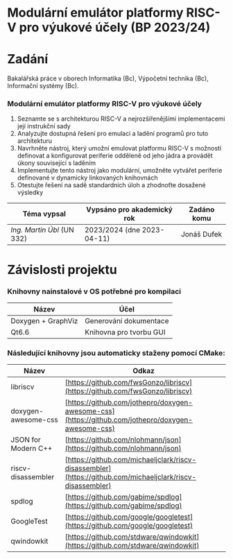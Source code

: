 # Modulární emulátor platformy RISC-V pro výukové účely (BP 2023/24)

# Zadání

Bakalářská práce v oborech Informatika (Bc), Výpočetní technika (Bc), Informační systémy (Bc).

### Modulární emulátor platformy RISC-V pro výukové účely

1. Seznamte se s architekturou RISC-V a nejrozšířenějšími implementacemi její instrukční sady
2. Analyzujte dostupná řešení pro emulaci a ladění programů pro tuto architekturu
3. Navrhněte nástroj, který umožní emulovat platformu RISC-V s možností definovat a konfigurovat periferie odděleně od jeho jádra a provádět
   úkony související s laděním
4. Implementujte tento nástroj jako modulární, umožněte vytvářet periferie definované v dynamicky linkovaných knihovnách
5. Otestujte řešení na sadě standardních úloh a zhodnoťte dosažené výsledky

| Téma vypsal                | Vypsáno pro akademický rok | Zadáno komu |
|----------------------------|----------------------------|-------------|
| *Ing. Martin Úbl* (UN 332) | 2023/2024 (dne 2023-04-11) | Jonáš Dufek |


# Závislosti projektu

### Knihovny nainstalové v OS potřebné pro kompilaci

| Název              | Účel                    |
|--------------------|-------------------------|
| Doxygen + GraphViz | Generování dokumentace  |
| Qt6.6              | Knihovna pro tvorbu GUI |

### Následující knihovny jsou automaticky staženy pomocí CMake:

| Název               | Odkaz                                                                                                      |
|---------------------|------------------------------------------------------------------------------------------------------------|
| libriscv            | [https://github.com/fwsGonzo/libriscv](https://github.com/fwsGonzo/libriscv)                               |
| doxygen-awesome-css | [https://github.com/jothepro/doxygen-awesome-css](https://github.com/jothepro/doxygen-awesome-css)         |
| JSON for Modern C++ | [https://github.com/nlohmann/json](https://github.com/nlohmann/json)                                       |
| riscv-disassembler  | [https://github.com/michaeljclark/riscv-disassembler](https://github.com/michaeljclark/riscv-disassembler) |
| spdlog              | [https://github.com/gabime/spdlog](https://github.com/gabime/spdlog)                                       |
| GoogleTest          | [https://github.com/google/googletest](https://github.com/google/googletest)                               |
| qwindowkit          | [https://github.com/stdware/qwindowkit](https://github.com/stdware/qwindowkit)                             |
